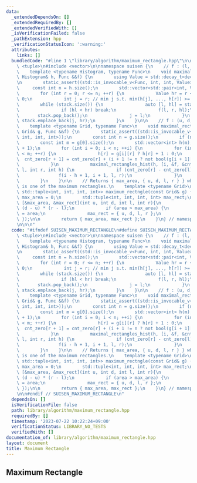 ```yaml
---
data:
  _extendedDependsOn: []
  _extendedRequiredBy: []
  _extendedVerifiedWith: []
  _isVerificationFailed: false
  _pathExtension: hpp
  _verificationStatusIcon: ':warning:'
  attributes:
    links: []
  bundledCode: "#line 1 \"library/algorithm/maximum_rectangle.hpp\"\n\n\n\n#include\
    \ <tuple>\n#include <vector>\n\nnamespace suisen {\n    // f : (l, r, h) -> void\n\
    \    template <typename Histogram, typename Func>\n    void maximal_rectangles_hist(const\
    \ Histogram& h, Func &&f) {\n        using Value = std::decay_t<decltype(h[0])>;\n\
    \n        static_assert((std::is_invocable_v<Func, int, int, Value>));\n\n   \
    \     const int n = h.size();\n        std::vector<std::pair<int, Value>> stack;\n\
    \        for (int r = 0; r <= n; ++r) {\n            Value hr = r < n ? h[r] :\
    \ 0;\n            int j = r; // min j s.t. min(h[j], ..., h[r]) >= h[r]\n    \
    \        while (stack.size()) {\n                auto [l, hl] = stack.back();\n\
    \                if (hl < hr) break;\n                f(l, r, hl);\n         \
    \       stack.pop_back();\n                j = l;\n            }\n           \
    \ stack.emplace_back(j, hr);\n        }\n    }\n\n    // f : (u, d, l, r) -> void\n\
    \    template <typename Grid, typename Func>\n    void maximal_rectangles(const\
    \ Grid& g, Func &&f) {\n        static_assert((std::is_invocable_v<Func, int,\
    \ int, int, int>));\n        const int n = g.size();\n        if (n == 0) return;\n\
    \        const int m = g[0].size();\n        std::vector<int> h(m), cnt_zero(m\
    \ + 1);\n        for (int i = 0; i < n; ++i) {\n            for (int r = 0; r\
    \ < m; ++r) {\n                h[r] = g[i][r] ? h[r] + 1 : 0;\n              \
    \  cnt_zero[r + 1] = cnt_zero[r] + (i + 1 != n ? not bool(g[i + 1][r]) : 1);\n\
    \            }\n            maximal_rectangles_hist(h, [i, &f, &cnt_zero](int\
    \ l, int r, int h) {\n                if (cnt_zero[r] - cnt_zero[l]) {\n     \
    \               f(i - h + 1, i + 1, l, r);\n                }\n            });\n\
    \        }\n    }\n\n    // Returns { max_area, { u, d, l, r } } where g[u,d)*[l,r)\
    \ is one of the maximum rectangles.\n    template <typename Grid>\n    std::pair<int,\
    \ std::tuple<int, int, int, int>> maximum_rectngle(const Grid& g) {\n        int\
    \ max_area = 0;\n        std::tuple<int, int, int, int> max_rect;\n\n        maximal_rectangles(g,\
    \ [&max_area, &max_rect](int u, int d, int l, int r){\n            int area =\
    \ (d - u) * (r - l);\n            if (area > max_area) {\n                max_area\
    \ = area;\n                max_rect = { u, d, l, r };\n            }\n       \
    \ });\n\n        return { max_area, max_rect };\n    }\n} // namespace suisen\n\
    \n\n\n"
  code: "#ifndef SUISEN_MAXIMUM_RECTANGLE\n#define SUISEN_MAXIMUM_RECTANGLE\n\n#include\
    \ <tuple>\n#include <vector>\n\nnamespace suisen {\n    // f : (l, r, h) -> void\n\
    \    template <typename Histogram, typename Func>\n    void maximal_rectangles_hist(const\
    \ Histogram& h, Func &&f) {\n        using Value = std::decay_t<decltype(h[0])>;\n\
    \n        static_assert((std::is_invocable_v<Func, int, int, Value>));\n\n   \
    \     const int n = h.size();\n        std::vector<std::pair<int, Value>> stack;\n\
    \        for (int r = 0; r <= n; ++r) {\n            Value hr = r < n ? h[r] :\
    \ 0;\n            int j = r; // min j s.t. min(h[j], ..., h[r]) >= h[r]\n    \
    \        while (stack.size()) {\n                auto [l, hl] = stack.back();\n\
    \                if (hl < hr) break;\n                f(l, r, hl);\n         \
    \       stack.pop_back();\n                j = l;\n            }\n           \
    \ stack.emplace_back(j, hr);\n        }\n    }\n\n    // f : (u, d, l, r) -> void\n\
    \    template <typename Grid, typename Func>\n    void maximal_rectangles(const\
    \ Grid& g, Func &&f) {\n        static_assert((std::is_invocable_v<Func, int,\
    \ int, int, int>));\n        const int n = g.size();\n        if (n == 0) return;\n\
    \        const int m = g[0].size();\n        std::vector<int> h(m), cnt_zero(m\
    \ + 1);\n        for (int i = 0; i < n; ++i) {\n            for (int r = 0; r\
    \ < m; ++r) {\n                h[r] = g[i][r] ? h[r] + 1 : 0;\n              \
    \  cnt_zero[r + 1] = cnt_zero[r] + (i + 1 != n ? not bool(g[i + 1][r]) : 1);\n\
    \            }\n            maximal_rectangles_hist(h, [i, &f, &cnt_zero](int\
    \ l, int r, int h) {\n                if (cnt_zero[r] - cnt_zero[l]) {\n     \
    \               f(i - h + 1, i + 1, l, r);\n                }\n            });\n\
    \        }\n    }\n\n    // Returns { max_area, { u, d, l, r } } where g[u,d)*[l,r)\
    \ is one of the maximum rectangles.\n    template <typename Grid>\n    std::pair<int,\
    \ std::tuple<int, int, int, int>> maximum_rectngle(const Grid& g) {\n        int\
    \ max_area = 0;\n        std::tuple<int, int, int, int> max_rect;\n\n        maximal_rectangles(g,\
    \ [&max_area, &max_rect](int u, int d, int l, int r){\n            int area =\
    \ (d - u) * (r - l);\n            if (area > max_area) {\n                max_area\
    \ = area;\n                max_rect = { u, d, l, r };\n            }\n       \
    \ });\n\n        return { max_area, max_rect };\n    }\n} // namespace suisen\n\
    \n\n#endif // SUISEN_MAXIMUM_RECTANGLE\n"
  dependsOn: []
  isVerificationFile: false
  path: library/algorithm/maximum_rectangle.hpp
  requiredBy: []
  timestamp: '2023-07-22 10:22:24+09:00'
  verificationStatus: LIBRARY_NO_TESTS
  verifiedWith: []
documentation_of: library/algorithm/maximum_rectangle.hpp
layout: document
title: Maximum Rectangle
---
```

## Maximum Rectangle
